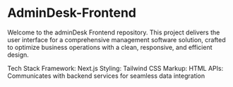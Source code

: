 # AdminDesk-Frontend
Welcome to the adminDesk Frontend repository. This project delivers the user interface for a comprehensive management software solution, crafted to optimize business operations with a clean, responsive, and efficient design.

Tech Stack
Framework: Next.js
Styling: Tailwind CSS
Markup: HTML
APIs: Communicates with backend services for seamless data integration
